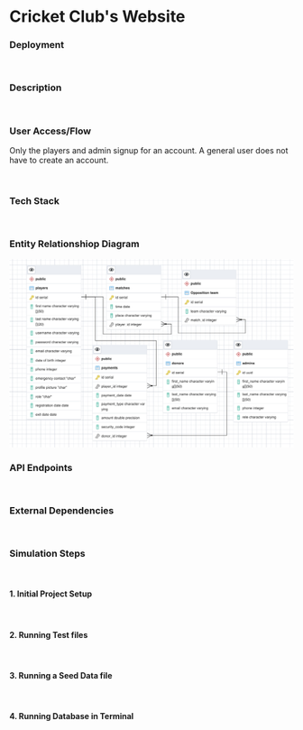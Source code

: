 # Cricket Club's Website

### Deployment
<br>

### Description  

<br>

### User Access/Flow
Only the players and admin signup for an account. A general user does not have to create an account.

<br>

### Tech Stack

<br>

### Entity Relationshiop Diagram
![](er-diagrams/sports-er-2.png)
<br>

### API Endpoints

<br>

### External Dependencies

<br>

### Simulation Steps

<br>

#### 1. Initial Project Setup

<br>

#### 2. Running Test files

<br>

#### 3. Running a Seed Data file

<br>

#### 4. Running Database in Terminal




